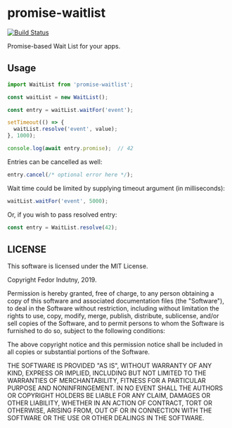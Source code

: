 # promise-waitlist
[![Build Status](https://travis-ci.org/indutny/promise-waitlist.svg?branch=master)](http://travis-ci.org/indutny/promise-waitlist)

Promise-based Wait List for your apps.

## Usage

```js
import WaitList from 'promise-waitlist';

const waitList = new WaitList();

const entry = waitList.waitFor('event');

setTimeout(() => {
  waitList.resolve('event', value);
}, 1000);

console.log(await entry.promise);  // 42
```

Entries can be cancelled as well:
```js
entry.cancel(/* optional error here */);
```

Wait time could be limited by supplying timeout argument (in milliseconds):
```js
waitList.waitFor('event', 5000);
```

Or, if you wish to pass resolved entry:
```js
const entry = WaitList.resolve(42);
```

## LICENSE

This software is licensed under the MIT License.

Copyright Fedor Indutny, 2019.

Permission is hereby granted, free of charge, to any person obtaining a
copy of this software and associated documentation files (the
"Software"), to deal in the Software without restriction, including
without limitation the rights to use, copy, modify, merge, publish,
distribute, sublicense, and/or sell copies of the Software, and to permit
persons to whom the Software is furnished to do so, subject to the
following conditions:

The above copyright notice and this permission notice shall be included
in all copies or substantial portions of the Software.

THE SOFTWARE IS PROVIDED "AS IS", WITHOUT WARRANTY OF ANY KIND, EXPRESS
OR IMPLIED, INCLUDING BUT NOT LIMITED TO THE WARRANTIES OF
MERCHANTABILITY, FITNESS FOR A PARTICULAR PURPOSE AND NONINFRINGEMENT. IN
NO EVENT SHALL THE AUTHORS OR COPYRIGHT HOLDERS BE LIABLE FOR ANY CLAIM,
DAMAGES OR OTHER LIABILITY, WHETHER IN AN ACTION OF CONTRACT, TORT OR
OTHERWISE, ARISING FROM, OUT OF OR IN CONNECTION WITH THE SOFTWARE OR THE
USE OR OTHER DEALINGS IN THE SOFTWARE.
